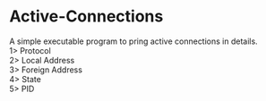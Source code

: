 # Active-Connections
A simple executable program to pring active connections in details.  </br>
            1> Protocol  </br>
            2> Local Address  </br>
            3> Foreign Address  </br>
            4> State  </br>
            5> PID 
